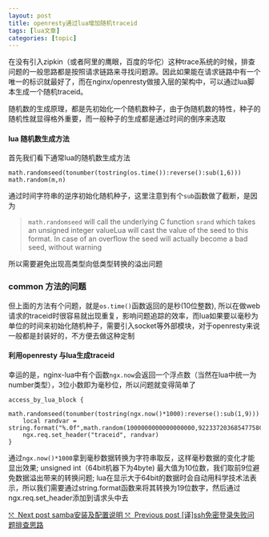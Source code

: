 ```yaml
---
layout: post
title: openresty通过lua增加随机traceid 
tags: [lua文章]
categories: [topic]
---
```

<p>在没有引入zipkin（或者阿里的鹰眼，百度的华佗）这种trace系统的时候，排查问题的一般思路都是按照请求链路来寻找问题源。因此如果能在请求链路中有一个唯一的标识就最好了，而在nginx/openresty做接入层的架构中，可以通过lua脚本生成一个随机traceid。</p><p>随机数的生成原理，都是先初始化一个随机数种子，由于伪随机数的特性，种子的随机性就显得格外重要，而一般种子的生成都是通过时间的倒序来选取</p><h4 id="lua-随机数生成方法">lua 随机数生成方法</h4><p>首先我们看下通常lua的随机数生成方法</p><div class="language-lua highlighter-rouge"><div class="highlight"><pre class="highlight"><code><span class="nb">math.randomseed</span><span class="p">(</span><span class="nb">tonumber</span><span class="p">(</span><span class="nb">tostring</span><span class="p">(</span><span class="nb">os.time</span><span class="p">()):</span><span class="n">reverse</span><span class="p">():</span><span class="n">sub</span><span class="p">(</span><span class="mi">1</span><span class="p">,</span><span class="mi">6</span><span class="p">)))</span>
<span class="nb">math.random</span><span class="p">(</span><span class="n">m</span><span class="p">,</span><span class="n">n</span><span class="p">)</span>
</code></pre></div></div><p>通过时间字符串的逆序初始化随机种子，这里注意到有个<code class="highlighter-rouge">sub</code>函数做了截断，是因为</p><blockquote><p><code class="highlighter-rouge">math.randomseed</code> will call the underlying C function <code class="highlighter-rouge">srand</code> which takes an unsigned integer valueLua will cast the value of the seed to this format. In case of an overflow the seed will actually become a bad seed, without warning</p></blockquote><p>所以需要避免出现高类型向低类型转换的溢出问题</p><h3 id="common-方法的问题">common 方法的问题</h3><p>但上面的方法有个问题，就是<code class="highlighter-rouge">os.time()</code>函数返回的是秒(10位整数), 所以在做web请求的traceid时很容易就出现重复，影响问题追踪的效率，而lua如果要以毫秒为单位的时间来初始化随机种子，需要引入socket等外部模块，对于openresty来说一般都是封装好的，不方便去做这种定制</p><h4 id="利用openresty-与lua生成traceid">利用openresty 与lua生成traceid</h4><p>幸运的是，nginx-lua中有个函数<code class="highlighter-rouge">ngx.now</code>会返回一个浮点数（当然在lua中统一为number类型），3位小数即为毫秒位，所以问题就变得简单了</p><div class="language-shell highlighter-rouge"><div class="highlight"><pre class="highlight"><code>access_by_lua_block <span class="o">{</span>
    math.randomseed<span class="o">(</span>tonumber<span class="o">(</span>tostring<span class="o">(</span>ngx.now<span class="o">()</span><span class="k">*</span>1000<span class="o">)</span>:reverse<span class="o">()</span>:sub<span class="o">(</span>1,9<span class="o">)))</span>
    <span class="nb">local </span>randvar <span class="o">=</span> string.format<span class="o">(</span><span class="s2">&#34;%.0f&#34;</span>,math.random<span class="o">(</span>1000000000000000000,9223372036854775807<span class="o">))</span>
    ngx.req.set_header<span class="o">(</span><span class="s2">&#34;traceid&#34;</span>, randvar<span class="o">)</span>
<span class="o">}</span>
</code></pre></div></div><p>通过<code class="highlighter-rouge">ngx.now()*1000</code>拿到毫秒数据转换为字符串取反，这样毫秒数据的变化才能显出效果; unsigned int（64bit机器下为4byte) 最大值为10位数，我们取前9位避免数据溢出带来的转换问题; lua在显示大于64bit的数据时会自动用科学技术法表示，所以我们需要通过string.format函数来将其转换为19位数字，然后通过ngx.req.set_header添加到请求头中去</p><div class="post-links"> <a class="link-to-post" href="/ops/OPS-samba%E5%AE%89%E8%A3%85%E5%8F%8A%E9%85%8D%E7%BD%AE/"> <span class="link-to-post__next">⤧  Next post</span> <span class="link-to-post__title">samba安装及配置说明</span> </a> <a class="link-to-post" href="/ops/OPS-ssh-%E5%85%8D%E5%AF%86%E7%99%BB%E5%BD%95%E5%A4%B1%E8%B4%A5%E9%97%AE%E9%A2%98%E6%8E%92%E6%9F%A5%E6%80%9D%E8%B7%AF/"> <span class="link-to-post__prev">⤧  Previous post</span> <span class="link-to-post__title">[译]ssh免密登录失败问题排查思路</span> </a></div>